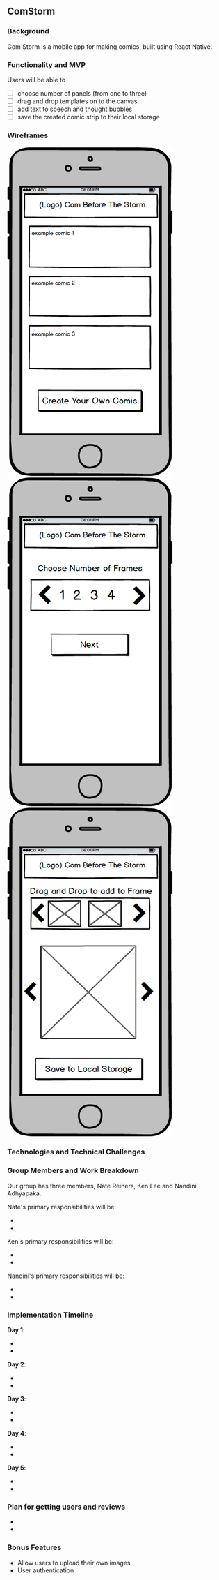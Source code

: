 ## ComStorm

### Background

Com Storm is a mobile app for making comics, built using React Native.

### Functionality and MVP

Users will be able to

- [ ] choose number of panels (from one to three)
- [ ] drag and drop templates on to the canvas
- [ ] add text to speech and thought bubbles
- [ ] save the created comic strip to their local storage

### Wireframes

![wireframes](docs/wireframes/splash_page.png)
![wireframes](docs/wireframes/form1.png)
![wireframes](docs/wireframes/form2.png)

### Technologies and Technical Challenges

### Group Members and Work Breakdown

Our group has three members, Nate Reiners, Ken Lee and Nandini Adhyapaka.

Nate's primary responsibilities will be:

-
-

Ken's primary responsibilities will be:

-
-

Nandini's primary responsibilities will be:

-
-

### Implementation Timeline

**Day 1**:

-
-

**Day 2**:

-
-

**Day 3**:

-
-

**Day 4**:

-
-

**Day 5**:

-
-

### Plan for getting users and reviews

-
-

### Bonus Features

- Allow users to upload their own images
- User authentication
